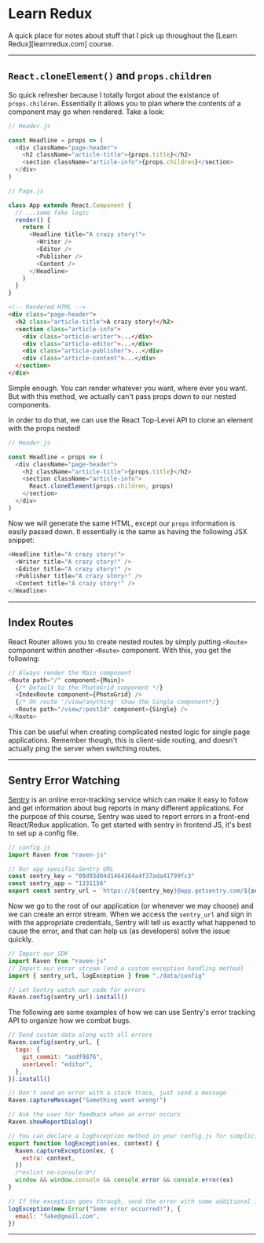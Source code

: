 # Learn Redux

A quick place for notes about stuff that I pick up throughout the [Learn Redux][learnredux.com] course.

---

## `React.cloneElement()` and `props.children`

So quick refresher because I totally forgot about the existance of `props.children`. Essentially it allows you to plan where the contents of a component may go when rendered. Take a look:

```js
// Header.js

const Headline = props => (
  <div className="page-header">
    <h2 className="article-title">{props.title}</h2>
    <section className="article-info">{props.children}</section>
  </div>
)
```

```js
// Page.js

class App extends React.Component {
  // ...some fake logic
  render() {
    return (
      <Headline title="A crazy story!">
        <Writer />
        <Editor />
        <Publisher />
        <Content />
      </Headline>
    )
  }
}
```

```html
<!-- Rendered HTML -->
<div class="page-header">
  <h2 class="article-title">A crazy story!</h2>
  <section class="article-info">
    <div class="article-writer">...</div>
    <div class="article-editor">...</div>
    <div class="article-publisher">...</div>
    <div class="article-content">...</div>
  </section>
</div>
```

Simple enough. You can render whatever you want, where ever you want. But with this method, we actually can't pass props down to our nested components.

In order to do that, we can use the React Top-Level API to clone an element with the props nested!

```js
// Header.js

const Headline = props => (
  <div className="page-header">
    <h2 className="article-title">{props.title}</h2>
    <section className="article-info">
      React.cloneElement(props.children, props)
    </section>
  </div>
)
```

Now we will generate the same HTML, except our `props` information is easily passed down. It essentially is the same as having the following JSX snippet:

```js
<Headline title="A crazy story!">
  <Writer title="A crazy story!" />
  <Editor title="A crazy story!" />
  <Publisher title="A crazy story!" />
  <Content title="A crazy story!" />
</Headline>
```

---

## Index Routes

React Router allows you to create nested routes by simply putting `<Route>` component within another `<Route>` component. With this, you get the following:

```js
// Always render the Main component
<Route path="/" component={Main}>
  {/* Default to the PhotoGrid component */}
  <IndexRoute component={PhotoGrid} />
  {/* On route '/view/anything' show the Single component*/}
  <Route path="/view/:postId" component={Single} />
</Route>
```

This can be useful when creating complicated nested logic for single page applications. Remember though, this is client-side routing, and doesn't actually ping the server when switching routes.

---

## Sentry Error Watching

[Sentry](sentry.io) is an online error-tracking service which can make it easy to follow and get information about bug reports in many different applications. For the purpose of this course, Sentry was used to report errors in a front-end React/Redux application. To get started with sentry in frontend JS, it's best to set up a config file.

```js
// config.js
import Raven from "raven-js"

// Our app specific Sentry URL
const sentry_key = "09d93d04d1464364a4f37ada41799fc3"
const sentry_app = "1331156"
export const sentry_url = `https://${sentry_key}@app.getsentry.com/${sentry_app}`
```

Now we go to the root of our application (or whenever we may choose) and we can create an error stream. When we access the `sentry_url` and sign in with the appropriate credentials, Sentry will tell us exactly what happened to cause the error, and that can help us (as developers) solve the issue quickly.

```js
// Import our SDK
import Raven from "raven-js"
// Import our error stream (and a custom exception handling method)
import { sentry_url, logException } from "./data/config"

// Let Sentry watch our code for errors
Raven.config(sentry_url).install()
```

The following are some examples of how we can use Sentry's error tracking API to organize how we combat bugs.

```js
// Send custom data along with all errors
Raven.config(sentry_url, {
  tags: {
    git_commit: "asdf9876",
    userLevel: "editor",
  },
}).install()

// Don't send an error with a stack trace, just send a message
Raven.captureMessage("Something went wrong!")

// Ask the user for feedback when an error occurs
Raven.showReportDialog()

// You can declare a logException method in your config.js for simplicity
export function logException(ex, context) {
  Raven.captureException(ex, {
    extra: context,
  })
  /*eslint no-console:0*/
  window && window.console && console.error && console.error(ex)
}

// If the exception goes through, send the error with some additional info
logException(new Error("Some error occurred!"), {
  email: "fake@gmail.com",
})
```

---
